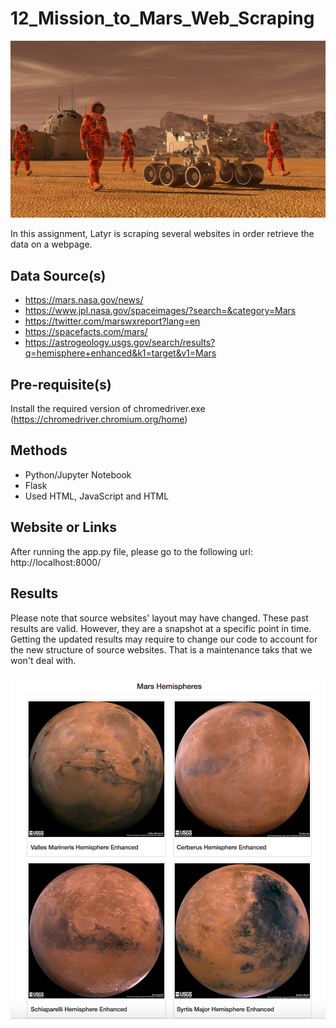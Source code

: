 # 12_Mission_to_Mars_Web_Scraping 

<p align="center">
  <img src="000_Instructions/Images/mission_to_mars.png">
</p>

In this assignment, Latyr is scraping several websites in order retrieve the data on a webpage.

## Data Source(s)
* https://mars.nasa.gov/news/
* https://www.jpl.nasa.gov/spaceimages/?search=&category=Mars
* https://twitter.com/marswxreport?lang=en
* https://spacefacts.com/mars/
* https://astrogeology.usgs.gov/search/results?q=hemisphere+enhanced&k1=target&v1=Mars


## Pre-requisite(s)
Install the required version of chromedriver.exe (https://chromedriver.chromium.org/home)

## Methods
* Python/Jupyter Notebook
* Flask
* Used HTML, JavaScript and HTML

## Website or Links
After running the app.py file, please go to the following url: http://localhost:8000/

## Results
Please note that source websites' layout may have changed. These past results are valid. However, they are a snapshot at a specific point in time. Getting the updated results may require to change our code to account for the new structure of source websites. That is a maintenance taks that we won't deal with.

![GitHub Logo](000_Instructions/Images/final_app_part2.png)







